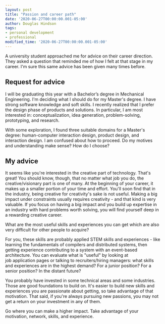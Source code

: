 ```yaml
---
layout: post
title: "Passion and career path"
date: '2020-06-27T00:00:00.001-05:00'
author: Douglas Hindson
tags:
- personal development
- professional
modified_time: '2020-06-27T00:00:00.001-05:00'
---
```


A university student approached me for advice on their career direction. They asked a question that reminded me of how I felt at that stage in my career. I'm sure this same advice has been given many times before.

## Request for advice

I will be graduating this year with a Bachelor’s degree in Mechanical Engineering. I'm deciding what I should do for my Master's degree. I have strong software knowledge and soft skills. I recently realized that I prefer the design phase of products and solutions. In particular, I am most interested in: conceptualization, idea generation, problem-solving, prototyping, and research.

With some exploration, I found three suitable domains for a Master's degree: human-computer interaction design, product design, and interaction design. I am confused about how to proceed. Do my motives and understanding make sense? How do I choose?

## My advice

It seems like you're interested in the creative part of technology. That's great! You should know, though, that no matter what job you do, the creative/visionary part is one of many. At the beginning of your career, it makes up a smaller portion of your time and effort. You'll soon find that in the industry, being creative for creativity's sake is not useful. Making a big impact under constraints usually requires creativity - and that kind is very valuable. If you focus on having a big impact and you build up expertise in an industry with hard problems worth solving, you will find yourself deep in a rewarding creative career.

What are the most useful skills and experiences you can get which are also very difficult for other people to acquire?

For you, these skills are probably applied STEM skills and experiences - like learning the fundamentals of compilers and distributed systems, then getting experience contributing to a system with an event-based architecture. You can evaluate what is "useful" by looking at job application pages or talking to recruiters/hiring managers: what skills and experiences are in the highest demand? For a junior position? For a senior position? In the distant future?

You probably have invested in some technical areas and some industries. Those are good foundations to build on. It's easier to build new skills and experiences you are passionate about getting, so take advantage of that motivation. That said, if you're always pursuing new passions, you may not get a return on your investment in any of them.

Go where you can make a higher impact. Take advantage of your motivation, network, skills, and experience.